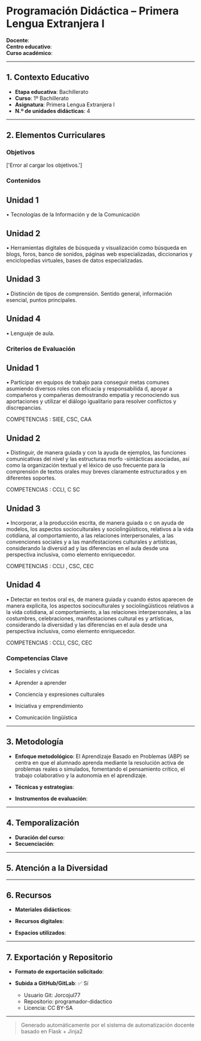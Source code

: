 # Programación Didáctica – Primera Lengua Extranjera I

**Docente**:   
**Centro educativo**:   
**Curso académico**:   

---

## 1. Contexto Educativo

- **Etapa educativa**: Bachillerato
- **Curso**: 1º Bachillerato
- **Asignatura**: Primera Lengua Extranjera I
- **N.º de unidades didácticas**: 4

---

## 2. Elementos Curriculares

### Objetivos
['Error al cargar los objetivos.']
### Contenidos

## Unidad 1
• Tecnologías de la Información y de la Comunicación

## Unidad 2
• Herramientas digitales de búsqueda y visualización como búsqueda en blogs, 
foros, banco de sonidos, páginas web especializadas, diccionarios y 
enciclopedias virtuales, bases de datos especializadas.

## Unidad 3
• Distinción de tipos de comprensión. Sentido general, información esencial, 
puntos principales.

## Unidad 4
• Lenguaje de aula.


### Criterios de Evaluación

## Unidad 1
• Participar en equipos de trabajo para conseguir metas comunes asumiendo 
diversos roles con eficacia y responsabilida d, apoyar a compañeros y 
compañeras demostrando empatía y reconociendo sus aportaciones y utilizar el 
diálogo igualitario para resolver conflictos y discrepancias.  
 
COMPETENCIAS : SIEE, CSC, CAA

## Unidad 2
• Distinguir, de manera guiada y con la ayuda de ejemplos, las funciones 
comunicativas del nivel y las estructuras morfo -sintácticas asociadas, así como 
la organización textual y el léxico de uso frecuente para  la comprensión de textos 
orales muy breves claramente estructurados y en diferentes soportes.  
 
COMPETENCIAS : CCLI, C SC

## Unidad 3
• Incorporar, a la producción escrita, de manera guiada o c on ayuda de modelos, 
los aspectos socioculturales y sociolingüísticos, relativos a la vida cotidiana, al 
comportamiento, a las relaciones interpersonales, a las convenciones sociales y 
a las manifestaciones culturales y artísticas, considerando la diversid ad y las 
diferencias en el aula desde una perspectiva inclusiva, como elemento 
enriquecedor.  
 
COMPETENCIAS : CCLI , CSC, CEC

## Unidad 4
• Detectar en textos oral es, de manera guiada y cuando éstos aparecen de 
manera explícita, los aspectos socioculturales y sociolingüísticos relativos a la 
vida cotidiana, al comportamiento, a las relaciones interpersonales, a las 
costumbres, celebraciones, manifestaciones cultural es y artísticas, 
considerando la diversidad y las diferencias en el aula desde una perspectiva 
inclusiva, como elemento enriquecedor.  
 
COMPETENCIAS : CCLI, CSC, CEC


### Competencias Clave


- Sociales y cívicas

- Aprender a aprender

- Conciencia y expresiones culturales

- Iniciativa y emprendimiento

- Comunicación lingüística



---

## 3. Metodología

- **Enfoque metodológico**: El Aprendizaje Basado en Problemas (ABP) se centra en que el alumnado aprenda mediante la resolución activa de problemas reales o simulados, fomentando el pensamiento crítico, el trabajo colaborativo y la autonomía en el aprendizaje.
- **Técnicas y estrategias**:  
  
- **Instrumentos de evaluación**: 

---

## 4. Temporalización

- **Duración del curso**: 
- **Secuenciación**:  
  

---

## 5. Atención a la Diversidad



---

## 6. Recursos

- **Materiales didácticos**:  
  
- **Recursos digitales**:  
  
- **Espacios utilizados**: 

---

## 7. Exportación y Repositorio

- **Formato de exportación solicitado**: 
- **Subida a GitHub/GitLab**: ✅ Sí

  - Usuario Git: Jorcojul77
  - Repositorio: programador-didactico
  - Licencia: CC BY-SA


---

> Generado automáticamente por el sistema de automatización docente basado en Flask + Jinja2